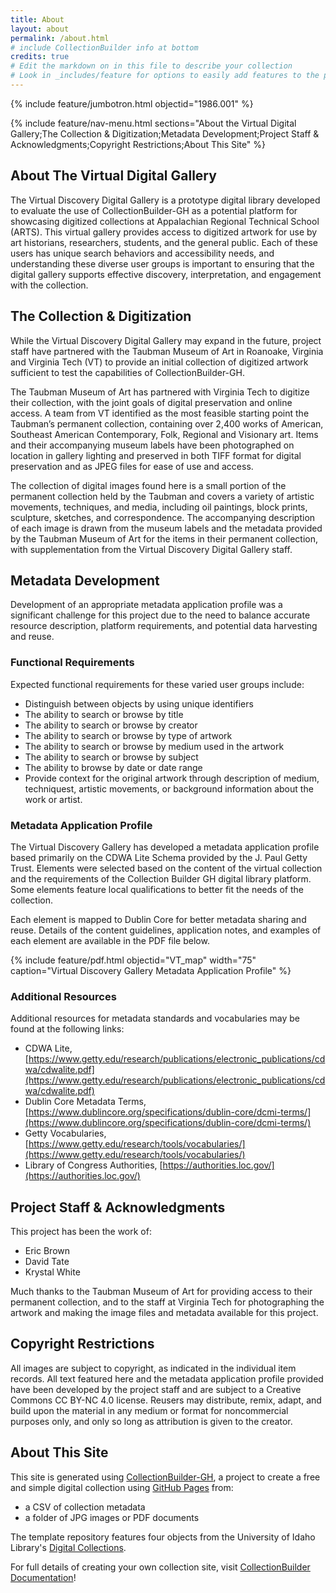```yaml
---
title: About
layout: about
permalink: /about.html
# include CollectionBuilder info at bottom
credits: true
# Edit the markdown on in this file to describe your collection
# Look in _includes/feature for options to easily add features to the page
---
```


{% include feature/jumbotron.html objectid="1986.001" %}

{% include feature/nav-menu.html sections="About the Virtual Digital Gallery;The Collection & Digitization;Metadata Development;Project Staff & Acknowledgments;Copyright Restrictions;About This Site" %}

## About The Virtual Digital Gallery

The Virtual Discovery Digital Gallery is a prototype digital library developed to evaluate the use of CollectionBuilder-GH as a potential platform for showcasing digitized collections at Appalachian Regional Technical School (ARTS). This virtual gallery provides access to digitized artwork for use by art historians, researchers, students, and the general public. Each of these users has unique search behaviors and accessibility needs, and understanding these diverse user groups is important to ensuring that the digital gallery supports effective discovery, interpretation, and engagement with the collection.


## The Collection & Digitization

While the Virtual Discovery Digital Gallery may expand in the future, project staff have partnered with the Taubman Museum of Art in Roanoake, Virginia and Virginia Tech (VT) to provide an initial collection of digitized artwork sufficient to test the capabilities of CollectionBuilder-GH. 

The Taubman Museum of Art has partnered with Virginia Tech to digitize their collection, with the joint goals of digital preservation and online access. A team from VT identified as the most feasible starting point the Taubman’s permanent collection, containing over 2,400 works of American, Southeast American Contemporary, Folk, Regional and Visionary art. Items and their accompanying museum labels have been photographed on location in gallery lighting and preserved in both TIFF format for digital preservation and as JPEG files for ease of use and access.

The collection of digital images found here is a small portion of the permanent collection held by the Taubman and covers a variety of artistic movements, techniques, and media, including oil paintings, block prints, sculpture, sketches, and correspondence. The accompanying description of each image is drawn from the museum labels and the metadata provided by the Taubman Museum of Art for the items in their permanent collection, with supplementation from the Virtual Discovery Digital Gallery staff.

## Metadata Development

Development of an appropriate metadata application profile was a significant challenge for this project due to the need to balance accurate resource description, platform requirements, and potential data harvesting and reuse.

### Functional Requirements

Expected functional requirements for these varied user groups include:
- Distinguish between objects by using unique identifiers
- The ability to search or browse by title
- The ability to search or browse by creator
- The ability to search or browse by type of artwork
- The ability to search or browse by medium used in the artwork
- The ability to search or browse by subject
- The ability to browse by date or date range
- Provide context for the original artwork through description of medium, techniquest, artistic movements, or background information about the work or artist.

### Metadata Application Profile

The Virtual Discovery Gallery has developed a metadata application profile based primarily on the CDWA Lite Schema provided by the J. Paul Getty Trust. Elements were selected based on the content of the virtual collection and the requirements of the Collection Builder GH digital library platform. Some elements feature local qualifications to better fit the needs of the collection.

Each element is mapped to Dublin Core for better metadata sharing and reuse. Details of the content guidelines, application notes, and examples of each element are available in the PDF file below.


{% include feature/pdf.html objectid="VT_map" width="75" caption="Virtual Discovery Gallery Metadata Application Profile" %}

### Additional Resources

Additional resources for metadata standards and vocabularies may be found at the following links:

- CDWA Lite, [https://www.getty.edu/research/publications/electronic_publications/cdwa/cdwalite.pdf](https://www.getty.edu/research/publications/electronic_publications/cdwa/cdwalite.pdf)
- Dublin Core Metadata Terms, [https://www.dublincore.org/specifications/dublin-core/dcmi-terms/](https://www.dublincore.org/specifications/dublin-core/dcmi-terms/)
- Getty Vocabularies, [https://www.getty.edu/research/tools/vocabularies/](https://www.getty.edu/research/tools/vocabularies/)
- Library of Congress Authorities, [https://authorities.loc.gov/](https://authorities.loc.gov/)


## Project Staff & Acknowledgments

This project has been the work of:
- Eric Brown
- David Tate
- Krystal White

Much thanks to the Taubman Museum of Art for providing access to their permanent collection, and to the staff at Virginia Tech for photographing the artwork and making the image files and metadata available for this project.


## Copyright Restrictions

All images are subject to copyright, as indicated in the individual item records. All text featured here and the metadata application profile provided have been developed by the project staff and are subject to a Creative Commons CC BY-NC 4.0 license. Reusers may distribute, remix, adapt, and build upon the material in any medium or format for noncommercial purposes only, and only so long as attribution is given to the creator.

## About This Site

This site is generated using [CollectionBuilder-GH](https://collectionbuilding.github.io/gh/), a project to create a free and simple digital collection using [GitHub Pages](https://pages.github.com/) from: 

- a CSV of collection metadata
- a folder of JPG images or PDF documents

The template repository features four objects from the University of Idaho Library's [Digital Collections](https://www.lib.uidaho.edu/digital). 

For full details of creating your own collection site, visit [CollectionBuilder Documentation](https://collectionbuilder.github.io/cb-docs/)!

